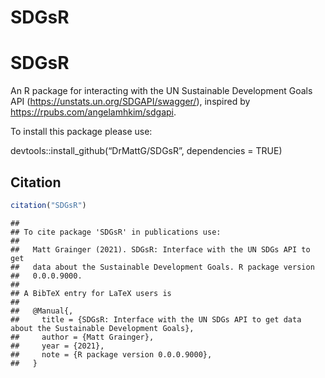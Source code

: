 SDGsR
================

# SDGsR

An R package for interacting with the UN Sustainable Development Goals
API (<https://unstats.un.org/SDGAPI/swagger/>), inspired by
<https://rpubs.com/angelamhkim/sdgapi>.

To install this package please use:

devtools::install\_github(“DrMattG/SDGsR”, dependencies = TRUE)

## Citation

``` r
citation("SDGsR")
```

    ## 
    ## To cite package 'SDGsR' in publications use:
    ## 
    ##   Matt Grainger (2021). SDGsR: Interface with the UN SDGs API to get
    ##   data about the Sustainable Development Goals. R package version
    ##   0.0.0.9000.
    ## 
    ## A BibTeX entry for LaTeX users is
    ## 
    ##   @Manual{,
    ##     title = {SDGsR: Interface with the UN SDGs API to get data about the Sustainable Development Goals},
    ##     author = {Matt Grainger},
    ##     year = {2021},
    ##     note = {R package version 0.0.0.9000},
    ##   }
